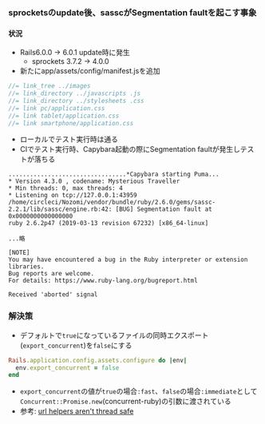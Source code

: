 ### sprocketsのupdate後、sasscがSegmentation faultを起こす事象
#### 状況
- Rails6.0.0 -> 6.0.1 update時に発生
  - sprockets 3.7.2 -> 4.0.0
- 新たにapp/assets/config/manifest.jsを追加
```js
//= link_tree ../images
//= link_directory ../javascripts .js
//= link_directory ../stylesheets .css
//= link pc/application.css
//= link tablet/application.css
//= link smartphone/application.css
```
- ローカルでテスト実行時は通る
- CIでテスト実行時、Capybara起動の際にSegmentation faultが発生しテストが落ちる
```
.................................*Capybara starting Puma...
* Version 4.3.0 , codename: Mysterious Traveller
* Min threads: 0, max threads: 4
* Listening on tcp://127.0.0.1:43959
/home/circleci/Nozomi/vendor/bundle/ruby/2.6.0/gems/sassc-2.2.1/lib/sassc/engine.rb:42: [BUG] Segmentation fault at 0x0000000000000000
ruby 2.6.2p47 (2019-03-13 revision 67232) [x86_64-linux]

...略

[NOTE]
You may have encountered a bug in the Ruby interpreter or extension libraries.
Bug reports are welcome.
For details: https://www.ruby-lang.org/bugreport.html

Received 'aborted' signal
```

### 解決策
- デフォルトで`true`になっているファイルの同時エクスポート(`export_concurrent`)を`false`にする
```ruby
Rails.application.config.assets.configure do |env|
  env.export_concurrent = false
end
```
- `export_concurrent`の値が`true`の場合`:fast`、`false`の場合`:immediate`として
`Concurrent::Promise.new`(concurrent-ruby)の引数に渡されている
- 参考: [url helpers aren't thread safe](https://github.com/rails/sprockets/issues/581#issuecomment-486984663)
